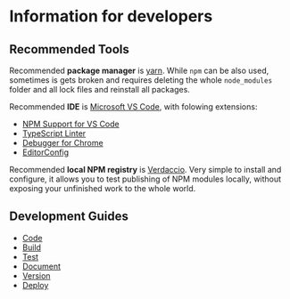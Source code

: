 # Information for developers

## Recommended Tools

Recommended **package manager** is [yarn](https://yarnpkg.com). While `npm` can be also used, sometimes
is gets broken and requires deleting the whole `node_modules` folder and all lock files and reinstall
all packages.

Recommended **IDE** is [Microsoft VS Code](https://code.visualstudio.com/), with folowing extensions:

* [NPM Support for VS Code](https://marketplace.visualstudio.com/items?itemName=eg2.vscode-npm-script)
* [TypeScript Linter](https://marketplace.visualstudio.com/items?itemName=ms-vscode.vscode-typescript-tslint-plugin)
* [Debugger for Chrome](https://marketplace.visualstudio.com/items?itemName=msjsdiag.debugger-for-chrome)
* [EditorConfig](https://marketplace.visualstudio.com/items?itemName=EditorConfig.EditorConfig)

Recommended **local NPM registry** is [Verdaccio](https://verdaccio.org/). Very simple to install
and configure, it allows you to test publishing of NPM modules locally, without exposing your unfinished
work to the whole world.

## Development Guides

* [Code](code.md)
* [Build](build.md)
* [Test](test.md)
* [Document](document.md)
* [Version](version.md)
* [Deploy](deploy.md)
